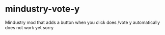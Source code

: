 
# mindustry-vote-y
Mindustry mod that adds a button when you click does /vote y automatically
does not work yet sorry
